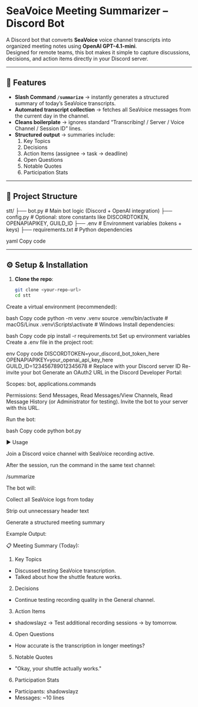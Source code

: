 # SeaVoice Meeting Summarizer – Discord Bot

A Discord bot that converts **SeaVoice** voice channel transcripts into organized meeting notes using **OpenAI GPT-4.1-mini**.  
Designed for remote teams, this bot makes it simple to capture discussions, decisions, and action items directly in your Discord server.

---

## 🚀 Features
- **Slash Command `/summarize`** → instantly generates a structured summary of today’s SeaVoice transcripts.  
- **Automated transcript collection** → fetches all SeaVoice messages from the current day in the channel.  
- **Cleans boilerplate** → ignores standard “Transcribing! / Server / Voice Channel / Session ID” lines.  
- **Structured output** → summaries include:
  1. Key Topics  
  2. Decisions  
  3. Action Items (assignee → task → deadline)  
  4. Open Questions  
  5. Notable Quotes  
  6. Participation Stats  

---

## 📂 Project Structure
stt/
├── bot.py # Main bot logic (Discord + OpenAI integration)
├── config.py # Optional: store constants like DISCORDTOKEN, OPENAPIAPIKEY, GUILD_ID
├── .env # Environment variables (tokens + keys)
├── requirements.txt # Python dependencies

yaml
Copy code

---

## ⚙️ Setup & Installation

1. **Clone the repo**:
   ```bash
   git clone <your-repo-url>
   cd stt
Create a virtual environment (recommended):

bash
Copy code
python -m venv .venv
source .venv/bin/activate   # macOS/Linux
.venv\Scripts\activate      # Windows
Install dependencies:

bash
Copy code
pip install -r requirements.txt
Set up environment variables
Create a .env file in the project root:

env
Copy code
DISCORDTOKEN=your_discord_bot_token_here
OPENAPIAPIKEY=your_openai_api_key_here
GUILD_ID=123456789012345678   # Replace with your Discord server ID
Re-invite your bot
Generate an OAuth2 URL in the Discord Developer Portal:

Scopes: bot, applications.commands

Permissions: Send Messages, Read Messages/View Channels, Read Message History (or Administrator for testing).
Invite the bot to your server with this URL.

Run the bot:

bash
Copy code
python bot.py

▶️ Usage

Join a Discord voice channel with SeaVoice recording active.

After the session, run the command in the same text channel:

/summarize


The bot will:

Collect all SeaVoice logs from today

Strip out unnecessary header text

Generate a structured meeting summary

Example Output:

📋 Meeting Summary (Today):

1) Key Topics
- Discussed testing SeaVoice transcription.
- Talked about how the shuttle feature works.

2) Decisions
- Continue testing recording quality in the General channel.

3) Action Items
- shadowslayz → Test additional recording sessions → by tomorrow.

4) Open Questions
- How accurate is the transcription in longer meetings?

5) Notable Quotes
- "Okay, your shuttle actually works."

6) Participation Stats
- Participants: shadowslayz
- Messages: ~10 lines
